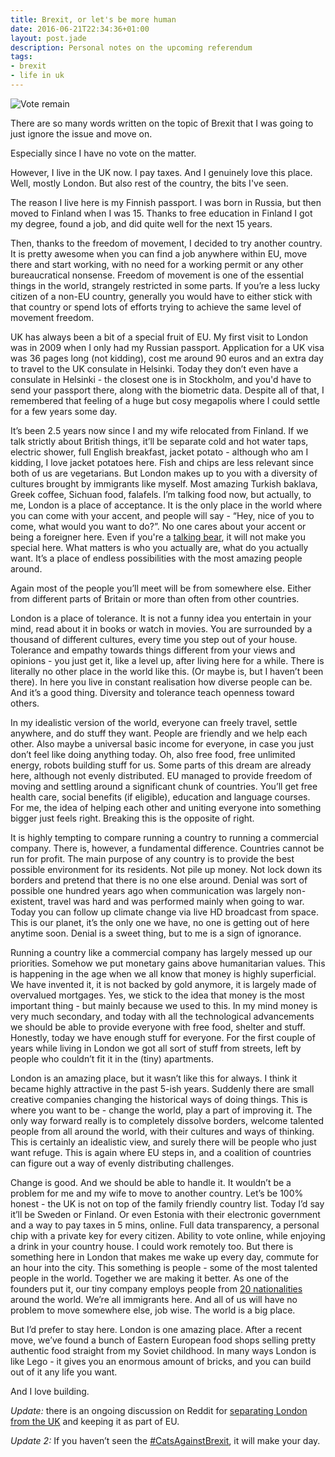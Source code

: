 ```yaml
---
title: Brexit, or let's be more human
date: 2016-06-21T22:34:36+01:00
layout: post.jade
description: Personal notes on the upcoming referendum
tags:
- brexit
- life in uk
---
```


<img src="https://alexsavin.me/photos/2016-06-21-brexit.jpg" class="featured" alt="Vote remain">

There are so many words written on the topic of Brexit that I was going to just ignore the issue and move on.

Especially since I have no vote on the matter.

However, I live in the UK now. I pay taxes. And I genuinely love this place. Well, mostly London. But also rest of the country, the bits I've seen.

The reason I live here is my Finnish passport. I was born in Russia, but then moved to Finland when I was 15. Thanks to free education in Finland I got my degree, found a job, and did quite well for the next 15 years.

Then, thanks to the freedom of movement, I decided to try another country. It is pretty awesome when you can find a job anywhere within EU, move there and start working, with no need for a working permit or any other bureaucratical nonsense. Freedom of movement is one of the essential things in the world, strangely restricted in some parts. If you’re a less lucky citizen of a non-EU country, generally you would have to either stick with that country or spend lots of efforts trying to achieve the same level of movement freedom.

UK has always been a bit of a special fruit of EU. My first visit to London was in 2009 when I only had my Russian passport. Application for a UK visa was 36 pages long (not kidding), cost me around 90 euros and an extra day to travel to the UK consulate in Helsinki. Today they don’t even have a consulate in Helsinki - the closest one is in Stockholm, and you'd have to send your passport there, along with the biometric data. Despite all of that, I remembered that feeling of a huge but cosy megapolis where I could settle for a few years some day.

It’s been 2.5 years now since I and my wife relocated from Finland. If we talk strictly about British things, it’ll be separate cold and hot water taps, electric shower, full English breakfast, jacket potato - although who am I kidding, I love jacket potatoes here. Fish and chips are less relevant since both of us are vegetarians. But London makes up to you with a diversity of cultures brought by immigrants like myself. Most amazing Turkish baklava, Greek coffee, Sichuan food, falafels. I’m talking food now, but actually, to me, London is a place of acceptance. It is the only place in the world where you can come with your accent, and people will say - “Hey, nice of you to come, what would you want to do?”. No one cares about your accent or being a foreigner here. Even if you're a [talking bear](http://www.imdb.com/title/tt1109624/), it will not make you special here. What matters is who you actually are, what do you actually want.  It’s a place of endless possibilities with the most amazing people around.

Again most of the people you’ll meet will be from somewhere else. Either from different parts of Britain or more than often from other countries.

London is a place of tolerance. It is not a funny idea you entertain in your mind, read about it in books or watch in movies. You are surrounded by a thousand of different cultures, every time you step out of your house. Tolerance and empathy towards things different from your views and opinions - you just get it, like a level up, after living here for a while. There is literally no other place in the world like this. (Or maybe is, but I haven’t been there). In here you live in constant realisation how diverse people can be. And it’s a good thing. Diversity and tolerance teach openness toward others.

In my idealistic version of the world, everyone can freely travel, settle anywhere, and do stuff they want. People are friendly and we help each other. Also maybe a universal basic income for everyone, in case you just don’t feel like doing anything today. Oh, also free food, free unlimited energy, robots building stuff for us. Some parts of this dream are already here, although not evenly distributed. EU managed to provide freedom of moving and settling around a significant chunk of countries. You’ll get free health care, social benefits (if eligible), education and language courses. For me, the idea of helping each other and uniting everyone into something bigger just feels right. Breaking this is the opposite of right.

It is highly tempting to compare running a country to running a commercial company. There is, however, a fundamental difference. Countries cannot be run for profit. The main purpose of any country is to provide the best possible environment for its residents. Not pile up money. Not lock down its borders and pretend that there is no one else around. Denial was sort of possible one hundred years ago when communication was largely non-existent, travel was hard and was performed mainly when going to war. Today you can follow up climate change via live HD broadcast from space. This is our planet, it’s the only one we have, no one is getting out of here anytime soon. Denial is a sweet thing, but to me is a sign of ignorance.

Running a country like a commercial company has largely messed up our priorities. Somehow we put monetary gains above humanitarian values. This is happening in the age when we all know that money is highly superficial. We have invented it, it is not backed by gold anymore, it is largely made of overvalued mortgages. Yes, we stick to the idea that money is the most important thing - but mainly because we used to this. In my mind money is very much secondary, and today with all the technological advancements we should be able to provide everyone with free food, shelter and stuff. Honestly, today we have enough stuff for everyone. For the first couple of years while living in London we got all sort of stuff from streets, left by people who couldn’t fit it in the (tiny) apartments.

London is an amazing place, but it wasn’t like this for always. I think it became highly attractive in the past 5-ish years. Suddenly there are small creative companies changing the historical ways of doing things. This is where you want to be - change the world, play a part of improving it. The only way forward really is to completely dissolve borders, welcome talented people from all around the world, with their cultures and ways of thinking. This is certainly an idealistic view, and surely there will be people who just want refuge. This is again where EU steps in, and a coalition of countries can figure out a way of evenly distributing challenges.

Change is good. And we should be able to handle it. It wouldn’t be a problem for me and my wife to move to another country. Let’s be 100% honest - the UK is not on top of the family friendly country list. Today I’d say it’ll be Sweden or Finland. Or even Estonia with their electronic government and a way to pay taxes in 5 mins, online. Full data transparency, a personal chip with a private key for every citizen. Ability to vote online, while enjoying a drink in your country house. I could work remotely too. But there is something here in London that makes me wake up every day, commute for an hour into the city. This something is people - some of the most talented people in the world. Together we are making it better. As one of the founders put it, our tiny company employs people from [20 nationalities](https://medium.com/@cainullah/a-near-fatal-accident-the-nhs-brexit-and-a-general-anaesthetic-fueled-rant-858c4b542762#.cdk03ji6o) around the world. We’re all immigrants here. And all of us will have no problem to move somewhere else, job wise. The world is a big place.

But I’d prefer to stay here. London is one amazing place. After a recent move, we’ve found a bunch of Eastern European food shops selling pretty authentic food straight from my Soviet childhood. In many ways London is like Lego - it gives you an enormous amount of bricks, and you can build out of it any life you want. 

And I love building.

*Update:* there is an ongoing discussion on Reddit for [separating London from the UK](https://www.reddit.com/r/london/comments/4p4ba1/london_independence/) and keeping it as part of EU.

*Update 2:* If you haven’t seen the [#CatsAgainstBrexit](https://twitter.com/search?q=%23CatsAgainstBrexit), it will make your day.
